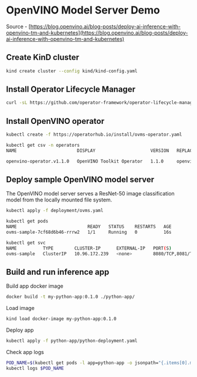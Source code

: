 # OpenVINO Model Server Demo

Source - [https://blog.openvino.ai/blog-posts/deploy-ai-inference-with-openvino-tm-and-kubernetes](https://blog.openvino.ai/blog-posts/deploy-ai-inference-with-openvino-tm-and-kubernetes)

## Create KinD cluster
```bash
kind create cluster --config kind/kind-config.yaml
```

## Install Operator Lifecycle Manager
```bash
curl -sL https://github.com/operator-framework/operator-lifecycle-manager/releases/download/v0.25.0/install.sh | bash -s v0.25.0
```

## Install OpenVINO operator
```bash
kubectl create -f https://operatorhub.io/install/ovms-operator.yaml
```

```bash
kubectl get csv -n operators 
NAME                       DISPLAY                     VERSION   REPLACES                   PHASE 

openvino-operator.v1.1.0   OpenVINO Toolkit Operator   1.1.0     openvino-operator.v1.0.0   Succeeded 
```

## Deploy sample OpenVINO model server
The OpenVINO model server serves a ResNet-50 image classification model from the locally mounted file system.

```bash
kubectl apply -f deployment/ovms.yaml
```

```bash
kubectl get pods
NAME                           READY   STATUS    RESTARTS   AGE
ovms-sample-7cf68d6b46-rrrw2   1/1     Running   0          16s
```

```bash
kubectl get svc
NAME          TYPE        CLUSTER-IP      EXTERNAL-IP   PORT(S)             AGE
ovms-sample   ClusterIP   10.96.172.239   <none>        8080/TCP,8081/TCP   53s
```

## Build and run inference app

Build app docker image 
```bash
docker build -t my-python-app:0.1.0 ./python-app/
```

Load image
```bash
kind load docker-image my-python-app:0.1.0
```

Deploy app
```bash
kubectl apply -f python-app/python-deployment.yaml
```

Check app logs
```bash
POD_NAME=$(kubectl get pods -l app=python-app -o jsonpath="{.items[0].metadata.name}")
kubectl logs $POD_NAME
```

